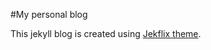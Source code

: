 #My personal blog

This jekyll blog is created using [Jekflix theme](https://www.rossener.com/jekflix-template).